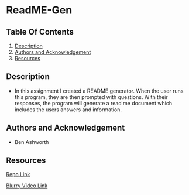 # ReadME-Gen



## Table Of Contents
1. [Description](#description)
3. [Authors and Acknowledgement](#authors-and-acknowledgement)
4. [Resources](#resources)

## Description 
- In this assignment I created a README generator. When the user runs this program, they are then prompted with questions. With their responses, the program will generate a read me document which includes the users answers and information. 


## Authors and Acknowledgement
- Ben Ashworth

## Resources
[Repo Link](https://github.com/bashworthj/ReadME-Gen) 

[Blurry Video Link](https://drive.google.com/file/d/1fwTEPdVrOprR9s3UCKSAs6LSYZ9LSfut/view)
 
 
